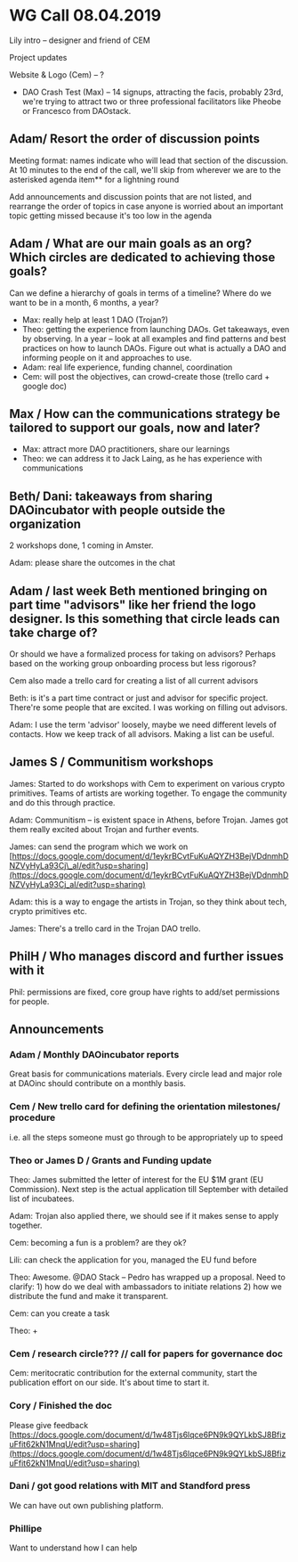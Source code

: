 # WG Call 08.04.2019

Lily intro – designer and friend of CEM

Project updates

Website & Logo \(Cem\) – ?

* DAO Crash Test \(Max\) – 14 signups, attracting the facis, probably 23rd, we're trying to attract two or three professional facilitators like Pheobe or Francesco from DAOstack.

## Adam/ Resort the order of discussion points

Meeting format: names indicate who will lead that section of the discussion. At 10 minutes to the end of the call, we'll skip from wherever we are to the asterisked agenda item\*\* for a lightning round

Add announcements and discussion points that are not listed, and rearrange the order of topics in case anyone is worried about an important topic getting missed because it's too low in the agenda

## Adam / What are our main goals as an org?  Which circles are dedicated to achieving those goals?

Can we define a hierarchy of goals in terms of a timeline? Where do we want to be in a month, 6 months, a year?

* Max: really help at least 1 DAO \(Trojan?\)
* Theo: getting the experience from launching DAOs. Get takeaways, even by observing. In a year – look at all examples and find patterns and best practices on how to launch DAOs. Figure out what is actually a DAO and informing people on it and approaches to use.
* Adam: real life experience, funding channel, coordination 
* Cem: will post the objectives, can crowd-create those \(trello card + google doc\)

## Max / How can the communications strategy be tailored to support our goals, now and later?

* Max: attract more DAO practitioners, share our learnings
* Theo: we can address it to Jack Laing, as he has experience with communications

## Beth/ Dani: takeaways from sharing DAOincubator with people outside the organization

2 workshops done, 1 coming in Amster.

Adam: please share the outcomes in the chat

## Adam / last week Beth mentioned bringing on part time "advisors" like her friend the logo designer.  Is this something that circle leads can take charge of?

Or should we have a formalized process for taking on advisors? Perhaps based on the working group onboarding process but less rigorous?

Cem also made a trello card for creating a list of all current advisors

Beth: is it's a part time contract or just and advisor for specific project. There're some people that are excited. I was working on filling out advisors. 

Adam: I use the term 'advisor' loosely, maybe we need different levels of contacts. How we keep track of all advisors. Making a list can be useful.

## James S / Communitism workshops

James: Started to do workshops with Cem to experiment on various crypto primitives. Teams of artists are working together. To engage the community and do this through practice.

Adam: Communitism – is existent space in Athens, before Trojan. James got them really excited about Trojan and further events.

James: can send the program which we work on [https://docs.google.com/document/d/1eykrBCvtFuKuAQYZH3BejVDdnmhDNZVyHyLa93Cj\_aI/edit?usp=sharing](https://docs.google.com/document/d/1eykrBCvtFuKuAQYZH3BejVDdnmhDNZVyHyLa93Cj_aI/edit?usp=sharing)

Adam: this is a way to engage the artists in Trojan, so they think about tech, crypto primitives etc.

James: There's a trello card in the Trojan DAO trello.

## PhilH / Who manages discord and further issues with it

Phil: permissions are fixed, core group have rights to add/set permissions for people.

## Announcements

### Adam / Monthly DAOincubator reports

Great basis for communications materials. Every circle lead and major role at DAOinc should contribute on a monthly basis.

### Cem / New trello card for defining the orientation milestones/ procedure

i.e. all the steps someone must go through to be appropriately up to speed

### Theo or James D / Grants and Funding update

Theo: James submitted the letter of interest for the EU $1M grant \(EU Commission\). Next step is the actual application till September with detailed list of incubatees.

Adam: Trojan also applied there, we should see if it makes sense to apply together.

Cem: becoming a fun is a problem? are they ok?

Lili: can check the application for you, managed the EU fund before

Theo: Awesome. @DAO Stack – Pedro has wrapped up a proposal. Need to clarify: 1\) how do we deal with ambassadors to initiate relations 2\) how we distribute the fund and make it transparent.

Cem: can you create a task

Theo: +

### Cem / research circle??? // call for papers for governance doc

Cem: meritocratic contribution for the external community, start the publication effort on our side. It's about time to start it.

### Cory / Finished the doc

Please give feedback [https://docs.google.com/document/d/1w48Tjs6lqce6PN9k9QYLkbSJ8BfizuFfit62kN1MnqU/edit?usp=sharing](https://docs.google.com/document/d/1w48Tjs6lqce6PN9k9QYLkbSJ8BfizuFfit62kN1MnqU/edit?usp=sharing)

### Dani / got good relations with MIT and Standford press

We can have out own publishing platform.

### Phillipe

Want to understand how I can help



